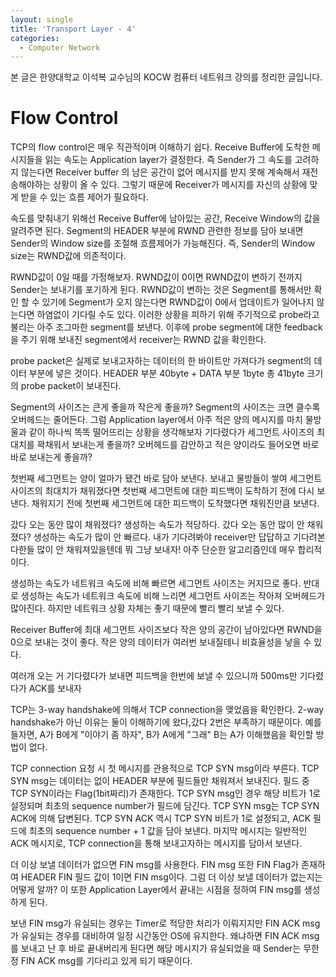 ```yaml
---
layout: single
title: 'Transport Layer - 4'
categories:
  - Computer Network
---
```


본 글은 한양대학교 이석복 교수님의 KOCW 컴퓨터 네트워크 강의를 정리한 글입니다.

# Flow Control

TCP의 flow control은 매우 직관적이며 이해하기 쉽다. Receive Buffer에 도착한 메시지들을 읽는 속도는 Application layer가 결정한다. 즉 Sender가 그 속도를 고려하지 않는다면 Receiver buffer 의 남은 공간이 없어 메시지를 받지 못해 계속해서 재전송해야하는 상황이 올 수 있다. 그렇기 때문에 Receiver가 메시지를 자신의 상황에 맞게 받을 수 있는 흐름 제어가 필요하다.

속도를 맞춰내기 위해선 Receive Buffer에 남아있는 공간, Receive Window의 값을 알려주면 된다. Segment의 HEADER 부분에 RWND 관련한 정보를 담아 보내면 Sender의 Window size를 조절해 흐름제어가 가능해진다. 즉, Sender의 Window size는 RWND값에 의존적이다.

RWND값이 0일 때를 가정해보자. RWND값이 0이면 RWND값이 변하기 전까지 Sender는 보내기를 포기하게 된다. RWND값이 변하는 것은 Segment를 통해서만 확인 할 수 있기에 Segment가 오지 않는다면 RWND값이 0에서 업데이트가 일어나지 않는다면 하염없이 기다릴 수도 있다. 이러한 상황을 피하기 위해 주기적으로 probe라고 불리는 아주 조그마한 segment를 보낸다. 이후에 probe segment에 대한 feedback을 주기 위해 보내진 segment에서 receiver는 RWND 값을 확인한다.

probe packet은 실제로 보내고자하는 데이터의 한 바이트만 가져다가 segment의 데이터 부분에 넣은 것이다. HEADER 부분 40byte + DATA 부분 1byte 총 41byte 크기의 probe packet이 보내진다.

Segment의 사이즈는 큰게 좋을까 작은게 좋을까? Segment의 사이즈는 크면 클수록 오버헤드는 줄어든다. 그럼 Application layer에서 아주 적은 양의 메시지를 마치 물방울과 같이 하나씩 똑똑 떨어뜨리는 상황을 생각해보자 기다렸다가 세그먼트 사이즈의 최대치를 꽉채워서 보내는게 좋을까? 오버헤드를 감안하고 적은 양이라도 들어오면 바로바로 보내는게 좋을까?

첫번째 세그먼트는 양이 얼마가 됐건 바로 담아 보낸다. 보내고 물방들이 쌓여 세그먼트 사이즈의 최대치가 채워졌다면 첫번째 세그먼트에 대한 피드백이 도착하기 전에 다시 보낸다. 채워지기 전에 첫번째 세그먼트에 대한 피드백이 도착했다면 채워진만큼 보낸다. 

갔다 오는 동안 많이 채워졌다? 생성하는 속도가 적당하다. 갔다 오는 동안 많이 안 채워졌다? 생성하는 속도가 많이 안 빠르다. 내가 기다려봐야 receiver만 답답하고 기다려본다한들 많이 안 채워져있을텐데 뭐 그냥 보내자! 아주 단순한 알고리즘인데 매우 합리적이다.

생성하는 속도가 네트워크 속도에 비해 빠르면 세그먼트 사이즈는 커지므로 좋다. 반대로 생성하는 속도가 네트워크 속도에 비해 느리면 세그먼트 사이즈는 작아져 오버헤드가 많아진다. 하지만 네트워크 상황 자체는 좋기 때문에 빨리 빨리 보낼 수 있다.

Receiver Buffer에 최대 세그먼트 사이즈보다 작은 양의 공간이 남아있다면 RWND을 0으로 보내는 것이 좋다. 작은 양의 데이터가 여러번 보내질테니 비효율성을 낳을 수 있다.

여러개 오는 거 기다렸다가 보내면 피드백을 한번에 보낼 수 있으니까 500ms만 기다렸다가 ACK를 보내자

TCP는 3-way handshake에 의해서 TCP connection을 맺었음을 확인한다. 2-way handshake가 아닌 이유는 둘이 이해하기에 왔다,갔다 2번은 부족하기 때문이다. 예를 들자면, A가 B에게 "이야기 좀 하자", B가 A에게 "그래" B는 A가 이해했음을 확인할 방법이 없다.

TCP connection 요청 시 첫 메시지를 관용적으로 TCP SYN msg이라 부른다. TCP SYN msg는 데이터는 없이 HEADER 부분에 필드들만 채워져서 보내진다. 필드 중 TCP SYN이라는 Flag(1bit짜리)가 존재한다. TCP SYN msg인 경우 해당 비트가 1로 설정되며 최초의 sequence number가 필드에 담긴다. TCP SYN msg는 TCP SYN ACK에 의해 답변된다. TCP SYN ACK 역시 TCP SYN 비트가 1로 설정되고, ACK 필드에 최초의 sequence number + 1 값을 담아 보낸다. 마지막 메시지는 일반적인 ACK 메시지로, TCP connection을 통해 보내고자하는 메시지를 담아서 보낸다.

더 이상 보낼 데이터가 없으면 FIN msg를 사용한다. FIN msg 또한 FIN Flag가 존재하여 HEADER FIN 필드 값이 1이면 FIN msg이다. 그럼 더 이상 보낼 데이터가 없는지는 어떻게 알까? 이 또한 Application Layer에서 끝내는 시점을 정하여 FIN msg를 생성하게 된다. 

보낸 FIN msg가 유실되는 경우는 Timer로 적당한 처리가 이뤄지지만 FIN ACK msg가 유실되는 경우를 대비하여 일정 시간동안 OS에 유지한다. 왜냐하면 FIN ACK msg를 보내고 난 후 바로 끝내버리게 된다면 해당 메시지가 유실되었을 때 Sender는 무한정 FIN ACK msg를 기다리고 있게 되기 때문이다.